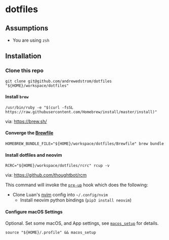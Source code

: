# dotfiles

## Assumptions

- You are using `zsh`

## Installation

### Clone this repo

```
git clone git@github.com/andrewedstrom/dotfiles "${HOME}/workspace/dotfiles"
```

#### Install `brew`

```
/usr/bin/ruby -e "$(curl -fsSL https://raw.githubusercontent.com/Homebrew/install/master/install)"
```

via: https://brew.sh/

#### Converge the [Brewfile](https://github.com/Homebrew/homebrew-bundle)

```
HOMEBREW_BUNDLE_FILE="${HOME}/workspace/dotfiles/Brewfile" brew bundle
```

#### Install dotfiles and neovim

```
RCRC="${HOME}/workspace/dotfiles/rcrc" rcup -v
```

via: https://github.com/thoughtbot/rcm

This command will invoke the [`pre-up`](dotfiles/hooks/pre-up) hook which does the following:

- Clone Luan's [nvim](https://github.com/luan/nvim) config into `~/.config/nvim`
  - Install neovim python bindings (`pip3 install neovim`)

#### Configure macOS Settings

Optional. Set some macOS, and App settings, see [`macos_setup`](dotfiles/profile#L15-L66) for details.

```
source "${HOME}/.profile" && macos_setup
```
